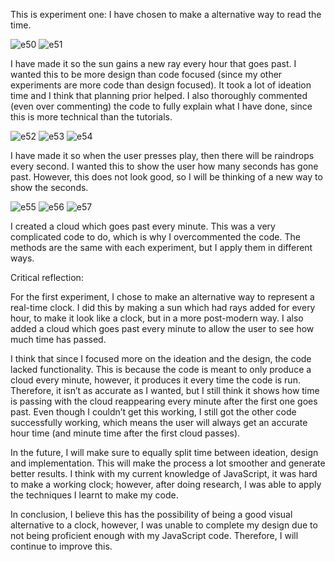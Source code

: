 This is experiment one: I have chosen to make a alternative way to read the time.

![e50](https://github.com/user-attachments/assets/31eb7b4c-260a-4689-aace-8ca56297efca)
![e51](https://github.com/user-attachments/assets/79670fe5-ae4a-4fc8-9289-9f7227a9d96b)

I have made it so the sun gains a new ray every hour that goes past. I wanted this to be more design than code focused (since my other experiments are more code than design focused). It took a lot of ideation time and I think that planning prior helped. I also thoroughly commented (even over commenting) the code to fully explain what I have done, since this is more technical than the tutorials.


![e52](https://github.com/user-attachments/assets/e4bfa9df-ea25-4980-9f84-253b1c6b522f)
![e53](https://github.com/user-attachments/assets/81a55b2a-7feb-41f6-b427-8fbf4dc97474)
![e54](https://github.com/user-attachments/assets/090eb8d8-ff7e-4941-9378-8b049ef8b84e)

I have made it so when the user presses play, then there will be raindrops every second. I wanted this to show the user how many seconds has gone past. However, this does not look good, so I will be thinking of a new way to show the seconds.

![e55](https://github.com/user-attachments/assets/62975d3c-112b-4408-8ad3-de227bfcf9eb)
![e56](https://github.com/user-attachments/assets/ff3119b7-f6a6-46ca-b832-d2471fcad511)
![e57](https://github.com/user-attachments/assets/b09a8c8c-10e5-4e05-858c-b59ec607496d)

I created a cloud which goes past every minute. This was a very complicated code to do, which is why I overcommented the code. The methods are the same with each experiment, but I apply them in different ways.

Critical reflection:

For the first experiment, I chose to make an alternative way to represent a real-time clock. I did this by making a sun which had rays added for every hour, to make it look like a clock, but in a more post-modern way. I also added a cloud which goes past every minute to allow the user to see how much time has passed.

I think that since I focused more on the ideation and the design, the code lacked functionality. This is because the code is meant to only produce a cloud every minute, however, it produces it every time the code is run. Therefore, it isn’t as accurate as I wanted, but I still think it shows how time is passing with the cloud reappearing every minute after the first one goes past. Even though I couldn’t get this working, I still got the other code successfully working, which means the user will always get an accurate hour time (and minute time after the first cloud passes).

In the future, I will make sure to equally split time between ideation, design and implementation. This will make the process a lot smoother and generate better results. I think with my current knowledge of JavaScript, it was hard to make a working clock; however, after doing research, I was able to apply the techniques I learnt to make my code.

In conclusion, I believe this has the possibility of being a good visual alternative to a clock, however, I was unable to complete my design due to not being proficient enough with my JavaScript code. Therefore, I will continue to improve this.



